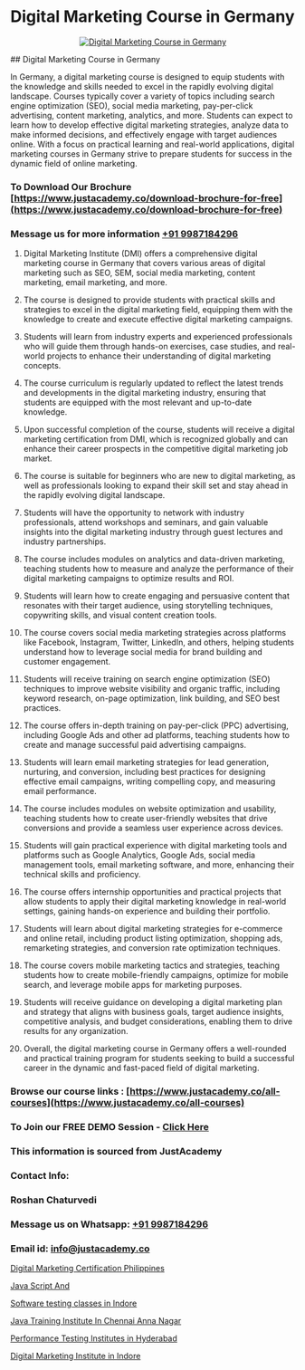 # Digital Marketing Course in Germany

<p align="center">
  <a href="https://justacademy.co/course-detail/digital-marketing">
    <img src="https://justacademy.co/storage2/course_image/1676636720_course_image.webp" alt="Digital Marketing Course in Germany">
  </a>
</p>
## Digital Marketing Course in Germany

In Germany, a digital marketing course is designed to equip students with the knowledge and skills needed to excel in the rapidly evolving digital landscape. Courses typically cover a variety of topics including search engine optimization (SEO), social media marketing, pay-per-click advertising, content marketing, analytics, and more. Students can expect to learn how to develop effective digital marketing strategies, analyze data to make informed decisions, and effectively engage with target audiences online. With a focus on practical learning and real-world applications, digital marketing courses in Germany strive to prepare students for success in the dynamic field of online marketing.
### To Download Our Brochure [https://www.justacademy.co/download-brochure-for-free](https://www.justacademy.co/download-brochure-for-free)
### Message us for more information [+91 9987184296](https://api.whatsapp.com/send?phone=919987184296)
1) Digital Marketing Institute (DMI) offers a comprehensive digital marketing course in Germany that covers various areas of digital marketing such as SEO, SEM, social media marketing, content marketing, email marketing, and more.

2) The course is designed to provide students with practical skills and strategies to excel in the digital marketing field, equipping them with the knowledge to create and execute effective digital marketing campaigns.

3) Students will learn from industry experts and experienced professionals who will guide them through hands-on exercises, case studies, and real-world projects to enhance their understanding of digital marketing concepts.

4) The course curriculum is regularly updated to reflect the latest trends and developments in the digital marketing industry, ensuring that students are equipped with the most relevant and up-to-date knowledge.

5) Upon successful completion of the course, students will receive a digital marketing certification from DMI, which is recognized globally and can enhance their career prospects in the competitive digital marketing job market.

6) The course is suitable for beginners who are new to digital marketing, as well as professionals looking to expand their skill set and stay ahead in the rapidly evolving digital landscape.

7) Students will have the opportunity to network with industry professionals, attend workshops and seminars, and gain valuable insights into the digital marketing industry through guest lectures and industry partnerships.

8) The course includes modules on analytics and data-driven marketing, teaching students how to measure and analyze the performance of their digital marketing campaigns to optimize results and ROI.

9) Students will learn how to create engaging and persuasive content that resonates with their target audience, using storytelling techniques, copywriting skills, and visual content creation tools.

10) The course covers social media marketing strategies across platforms like Facebook, Instagram, Twitter, LinkedIn, and others, helping students understand how to leverage social media for brand building and customer engagement.

11) Students will receive training on search engine optimization (SEO) techniques to improve website visibility and organic traffic, including keyword research, on-page optimization, link building, and SEO best practices.

12) The course offers in-depth training on pay-per-click (PPC) advertising, including Google Ads and other ad platforms, teaching students how to create and manage successful paid advertising campaigns.

13) Students will learn email marketing strategies for lead generation, nurturing, and conversion, including best practices for designing effective email campaigns, writing compelling copy, and measuring email performance.

14) The course includes modules on website optimization and usability, teaching students how to create user-friendly websites that drive conversions and provide a seamless user experience across devices.

15) Students will gain practical experience with digital marketing tools and platforms such as Google Analytics, Google Ads, social media management tools, email marketing software, and more, enhancing their technical skills and proficiency.

16) The course offers internship opportunities and practical projects that allow students to apply their digital marketing knowledge in real-world settings, gaining hands-on experience and building their portfolio.

17) Students will learn about digital marketing strategies for e-commerce and online retail, including product listing optimization, shopping ads, remarketing strategies, and conversion rate optimization techniques.

18) The course covers mobile marketing tactics and strategies, teaching students how to create mobile-friendly campaigns, optimize for mobile search, and leverage mobile apps for marketing purposes.

19) Students will receive guidance on developing a digital marketing plan and strategy that aligns with business goals, target audience insights, competitive analysis, and budget considerations, enabling them to drive results for any organization.

20) Overall, the digital marketing course in Germany offers a well-rounded and practical training program for students seeking to build a successful career in the dynamic and fast-paced field of digital marketing.

### Browse our course links : [https://www.justacademy.co/all-courses](https://www.justacademy.co/all-courses) 
### To Join our FREE DEMO Session - [Click Here](https://www.justacademy.co/register-for-course-demo)


### This information is sourced from JustAcademy
### Contact Info:
### Roshan Chaturvedi
### Message us on Whatsapp: [+91 9987184296](https://api.whatsapp.com/send?phone=919987184296)
### Email id: [info@justacademy.co](mailto:info@justacademy.co)
                
[Digital Marketing Certification Philippines](https://www.linkedin.com/pulse/digital-marketing-certification-philippines-justacademy-chennai-ymwlf?trackingId=h1rcSigI%2Fw5QkU4%2FfSWYWQ%3D%3D&lipi=urn%3Ali%3Apage%3Ad_flagship3_company_admin%3BmbbduqyAR32m%2BKWos2V1hw%3D%3D)

[Java Script And](https://www.linkedin.com/pulse/java-script-justacademy-delhi-mmp2c?trackingId=B%2FscRAmWxInIab3xkWrXkA%3D%3D&lipi=urn%3Ali%3Apage%3Ad_flagship3_company_admin%3BwYu9zKHBRZajlu4pteaL6Q%3D%3D)

[Software testing classes in Indore](https://medium.com/@kamblerajas684/software-testing-classes-in-indore-e841d8b3752c)

[Java Training Institute In Chennai Anna Nagar](https://medium.com/@shivamja27/java-training-institute-in-chennai-anna-nagar-986853776434)

[Performance Testing Institutes in Hyderabad](https://justacademyin.github.io/justacademy/performance-testing-institutes-in-hyderabad)

[Digital Marketing Institute in Indore](https://justacademyin.github.io/justacademy/digital-marketing-institute-in-indore)

